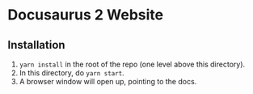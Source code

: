 # Docusaurus 2 Website

## Installation

1. `yarn install` in the root of the repo (one level above this directory).
2. In this directory, do `yarn start`.
3. A browser window will open up, pointing to the docs.
